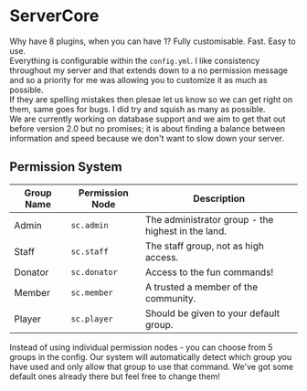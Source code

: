 # ServerCore
Why have 8 plugins, when you can have 1? Fully customisable. Fast. Easy to use.  
Everything is configurable within the `config.yml`. I like consistency throughout my server and that extends down to a no permission message and so a priority for me was allowing you to customize it as much as possible.  
If they are spelling mistakes then plesae let us know so we can get right on them, same goes for bugs. I did try and squish as many as possible.  
We are currently working on database support and we aim to get that out before version 2.0 but no promises; it is about finding a balance between information and speed because we don't want to slow down your server.  
## Permission System
| Group Name | Permission Node | Description                                        |
|------------|-----------------|----------------------------------------------------|
| Admin      | `sc.admin`      | The administrator group - the highest in the land. |
| Staff      | `sc.staff`      | The staff group, not as high access.               |
| Donator    | `sc.donator`    | Access to the fun commands!                        |
| Member     | `sc.member`     | A trusted a member of the community.               |
| Player     | `sc.player`     | Should be given to your default group.             |
Instead of using individual permission nodes - you can choose from 5 groups in the config. Our system will automatically detect which group you have used and only allow that group to use that command.
We've got some default ones already there but feel free to change them!